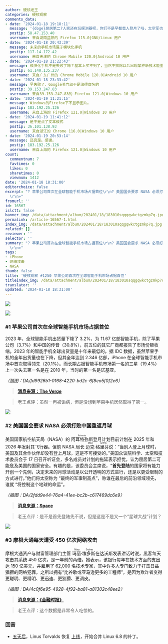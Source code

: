 ```yaml
---
author: 硬核老王
categories: 硬核观察
comments_data:
- date: '2024-01-18 19:18:11'
  message: '{doge}屈居第二?人家还在玩探测器呢，你们不是早都载人登月了吗，太空军也是你们首先组建，天上飞的卫星也是你们最多，第一名别不承认啊。{/doge}'
  postip: 58.47.153.40
  username: 来自湖南益阳的 Firefox 115.0|GNU/Linux 用户
- date: '2024-01-18 20:43:39'
  message: 未来的手机市场属于模块化手机
  postip: 117.14.172.42
  username: 来自天津的 Chrome Mobile 120.0|Android 10 用户
- date: '2024-01-18 21:22:43'
  message: 模块化手机不是失败了吗？基本上买不到了，当然不排除以后出现某种新技术能重新做出来。
  postip: 61.140.135.237
  username: 来自广东广州的 Chrome Mobile 120.0|Android 10 用户
- date: '2024-01-18 23:33:42'
  message: 早失败了，Google关门部不是浪得虚名的
  postip: 39.153.247.83
  username: 来自39.153.247.83的 Firefox 121.0|Windows 10 用户
- date: '2024-01-19 11:21:15'
  message: Windows的Firefox下不显示图片。
  postip: 183.192.25.126
  username: 来自上海的 Firefox 121.0|Windows 10 用户
- date: '2024-01-19 11:41:12'
  message: 是不是点了文本模式
  postip: 36.101.138.93
  username: 来自浙江的 Chrome 116.0|Windows 10 用户
- date: '2024-01-19 20:53:14'
  message: 还真是。感谢。
  postip: 183.192.25.126
  username: 来自上海的 Firefox 121.0|Windows 10 用户
count:
  commentnum: 7
  favtimes: 0
  likes: 0
  sharetimes: 0
  viewnum: 1412
date: '2024-01-18 18:31:00'
editorchoice: false
excerpt: "? 苹果公司首次在全球智能手机市场占据首位\r\n? 美国国会要求 NASA 必须打败中国重返月球\r\n? 摩根大通每天遭受 450 亿次网络攻击\r\n»
  \r\n»"
fromurl: ''
id: 16567
islctt: false
banner_img: /data/attachment/album/202401/18/183010sqqgqwkctgzmkp7q.jpg
permalink: /article-16567-1.html
index_img: /data/attachment/album/202401/18/183010sqqgqwkctgzmkp7q.jpg
related: []
reviewer: ''
selector: ''
summary: "? 苹果公司首次在全球智能手机市场占据首位\r\n? 美国国会要求 NASA 必须打败中国重返月球\r\n? 摩根大通每天遭受 450 亿次网络攻击\r\n»
  \r\n»"
tags:
- iPhone
- 网络攻击
- NASA
thumb: false
title: '硬核观察 #1250 苹果公司首次在全球智能手机市场占据首位'
titleindex_img: /data/attachment/album/202401/18/183010sqqgqwkctgzmkp7q.jpg
translator: ''
updated: '2024-01-18 18:31:00'
---
```


![](/data/attachment/album/202401/18/183010sqqgqwkctgzmkp7q.jpg)


![](/data/attachment/album/202401/18/183023ikcoo97qtbmo8482.png)


### #1 苹果公司首次在全球智能手机市场占据首位


2023 年，全球智能手机出货量下降了 3.2%，为 11.67 亿部智能手机，除了苹果公司（3.7%）和中国的传音（30.8%），前五位的其它厂商都报告了市场份额收缩。2023 年的智能手机全球出货量是十年来最低的。据 IDC 数据，虽然苹果手机的全年出货量也在下降，但其全年达到 2.346 亿部，iPhone 在全球智能手机市场中首次取得领先（20.1%）。而长期占据智能手机市场第一名的三星（19.4%）上一次失去第一名是在 2010 年，当时的第一名是诺基亚。


*（插图：DA/fd9926b1-0168-4220-bd2c-6f8ea5f0f2e6）*



> 
> **[消息来源：The Verge](https://www.theverge.com/2024/1/16/24039830/apple-bestselling-phone-manufacturer-2023-samsung-idc-canalys-research)**
> 
> 
> 



> 
> 老王点评：虽然一再被诟病，但是没想到苹果手机居然取得了第一。
> 
> 
> 


![](/data/attachment/album/202401/18/183043ftbll6454884t884.png)


### #2 美国国会要求 NASA 必须打败中国重返月球


美国国家航空航天局（NASA）的 <ruby> 阿耳特弥斯 <rt>  Artemis </rt></ruby> 登月计划目前计划在 2025 年和 2026 年发射其飞行器。但前 NASA 局长 <ruby> 迈克·格里芬 <rt>  Mike Griffin </rt></ruby> 说：“当别人登上月球时，美国及其合作伙伴却没有登上月球，这是不可接受的。”美国众议院科学、太空和技术委员会于 17 日召开听证会，多名成员对计划的拖延表示担忧，认为屈居第二可能危及美国的国家安全。有趣的是，该委员会主席说，“**首先登陆**的国家将有能力开创一个先例，决定未来的月球活动是以公开透明的方式进行，还是以更受限制的方式进行。”他们将太空称为 “最终的军事制高点”，称谁在最后的前沿领域领先，谁就 “将控制这个地球的命运”。


*（插图：DA/2fdd9e44-76a4-41ee-bc2b-c617469dc6e9）*



> 
> **[消息来源：Space](https://www.space.com/us-win-moon-race-china-congress-artemis-hearing)**
> 
> 
> 



> 
> 老王点评：是不是首先登陆先不说，但是这是不是又一个“星球大战”计划？
> 
> 
> 


![](/data/attachment/album/202401/18/183059jj73qw45e36lbnjo.png)


### #3 摩根大通每天遭受 450 亿次网络攻击


摩根大通资产与财富管理部门主管 <ruby> 玛丽·埃多斯 <rt>  Mary Erdoes </rt></ruby> 在达沃斯发表讲话时说，黑客每天攻击其系统 450 亿次，是一年前的两倍。她表示，该银行每年在技术方面的支出达 150 亿美元，并雇用了 62,000 名技术专家，其中许多人专门致力于打击日益猖獗的网络犯罪。之所以拥有“比谷歌或亚马逊更多的工程师”，是因为欺诈者变得更聪明、更精明、更迅速、更狡猾、更调皮。


*（插图：DA/4c0f6e95-4928-4f92-ba81-a81302c48ee2）*



> 
> **[消息来源：《金融时报》](https://www.ft.com/content/cd287352-cb3b-48d8-a85b-668713b80962)**
> 
> 
> 



> 
> 老王点评：这个数据是非常令人吃惊的。
> 
> 
> 


### 回音


* [五天后](/article-16556-1.html)，Linus Torvalds 恢复 [上线](https://www.phoronix.com/news/Linux-6.8-Merges-Resume)，开始合并 Linux 6.8 的补丁。